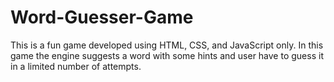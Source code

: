 # Word-Guesser-Game
This is a fun game developed using HTML, CSS, and JavaScript only. In this game the engine suggests a word with some hints and user have to guess it in a limited number of attempts.
